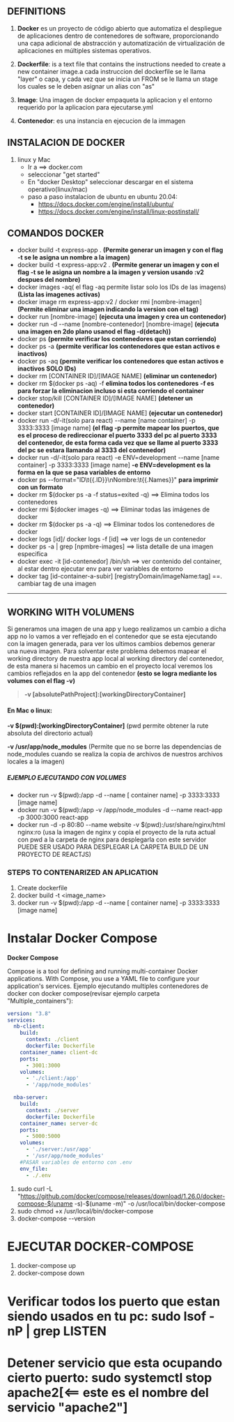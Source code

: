 ## DEFINITIONS

1. **Docker** es un proyecto de código abierto que automatiza el despliegue de aplicaciones dentro de contenedores de software, proporcionando una capa adicional de abstracción y automatización de virtualización de aplicaciones en múltiples sistemas operativos.​ 

2. **Dockerfile**: is a text file that contains the instructions needed to create a new container image.a cada instruccion del dockerfile se le llama "layer" o capa, y cada vez que se inicia un FROM se le llama un stage los cuales se le deben asignar un alias con "as"

3. **Image**: Una imagen de docker empaqueta la aplicacion y el entorno requerido por la aplicacion para ejecutarse.yml

4. **Contenedor**: es una instancia en ejecucion de la immagen

## INSTALACION DE DOCKER

1. linux y Mac
   * Ir a ==> docker.com
   * seleccionar "get started"
   * En "docker Desktop" seleccionar descargar en el sistema operativo(linux/mac)
   * paso a paso instalacion de ubuntu en ubuntu 20.04:
     * <https://docs.docker.com/engine/install/ubuntu/>
     * <https://docs.docker.com/engine/install/linux-postinstall/>
  
## COMANDOS DOCKER

* docker build -t express-app .  **(Permite generar un imagen y con el flag -t se le asigna un nombre a la imagen)**
* docker build -t express-app:v2 .  **(Permite generar un imagen y con el flag -t se le asigna un nombre a la imagen y version usando :v2 despues del nombre)**
* docker images -aq( el flag -aq permite listar solo los IDs de las imagens) **(Lista las imagenes activas)**
* docker image rm express-app:v2 / docker rmi [nombre-imagen] **(Permite eliminar una imagen indicando la version con el tag)**
* docker run [nombre-image] **(ejecuta una imagen y crea un contenedor)**
* docker run -d --name [nombre-contenedor] [nombre-image] **(ejecuta una imagen en 2do plano usanod el flag -d(detach))**
* docker ps **(permite verificar los contenedores que estan corriendo)**
* docker ps -a **(permite verificar los contenedores que estan activos e inactivos)**
* docker ps -aq **(permite verificar los contenedores que estan activos e inactivos SOLO IDs)**
* docker rm [CONTAINER ID]/[IMAGE NAME] **(eliminar un contenedor)**
* docker rm $(docker ps -aq) -f **elimina todos los contenedores** **-f es para forzar la eliminacion incluso si esta corriendo el container**
* docker stop/kill [CONTAINER ID]/[IMAGE NAME] **(detener un contenedor)**
* docker start [CONTAINER ID]/[IMAGE NAME] **(ejecutar un contenedor)**
* docker run -d/-it(solo para react) --name [name container] -p 3333:3333 [image name] **(el flag -p permite mapear los puertos, que es el proceso de redireccionar el puerto 3333 del pc al puerto 3333 del contenedor, de esta forma cada vez que se llame al puerto 3333 del pc se estara llamando al 3333 del contenedor)**
* docker run -d/-it(solo para react) -e ENV=development --name [name container] -p 3333:3333 [image name] **-e ENV=development es la forma en la que se  pasa variables de entorno**
* docker ps --format="ID\t{{.ID}}\nNombre:\t{{.Names}}" **para imprimir con un formato**
* docker rm $(docker ps -a -f status=exited -q) ==> Elimina todos los contenedores
* docker rmi $(docker images -q) ==> Eliminar todas las imágenes de docker
* docker rm $(docker ps -a -q) ==> Eliminar todos los contenedores de docker
* docker logs [id]/ docker logs -f [id] ==> ver logs de un contenedor
* docker ps -a | grep [npmbre-images] ==> lista detalle de una imagen especifica
* docker exec -it [id-contenedor] /bin/sh ==> ver contenido del container, al estar dentro ejecutar env para ver variables de entorno
* docker tag [id-container-a-subir] [registryDomain/imageName:tag] ==. cambiar tag de una imagen

---

## WORKING WITH VOLUMENS

Si generamos una imagen de una app y luego realizamos un cambio a dicha app no lo vamos a ver reflejado en el contenedor que se esta ejecutando con la imagen generada, para ver los ultimos cambios debemos generar una nueva imagen.
Para solventar este problema debemos mapear el working directory de nuestra app local al working directory del contenedor, de esta manera si hacemos un cambio en el proyecto local veremos los cambios reflejados en la app del contenedor **(esto se logra mediante los volumes con el flag -v)**

> **-v [absolutePathProject]:[workingDirectoryContainer]**

#### En Mac o linux: 

**-v $(pwd):[workingDirectoryContainer]** (pwd permite obtener la rute absoluta del directorio actual)

 **-v /usr/app/node_modules** (Permite que no se borre las dependencias de node_modules cuando se realiza la copia de archivos de nuestros archivos locales a la imagen)

 ##### EJEMPLO EJECUTANDO CON VOLUMES

 * docker run -v $(pwd):/app -d --name [ container name] -p 3333:3333 [image name]
 * docker run -v $(pwd):/app -v /app/node_modules -d --name react-app -p 3000:3000 react-app
 * docker run -d -p 80:80 --name website -v $(pwd):/usr/share/nginx/html nginx:ro (usa la imagen de nginx y copia el proyecto de la ruta actual con pwd a la carpeta de nginx para desplegarla con este servidor PUEDE SER USADO PARA DESPLEGAR LA CARPETA BUILD DE UN PROYECTO DE REACTJS)


### STEPS TO CONTENARIZED AN APLICATION

1. Create dockerfile
2. docker build -t <image_name>
3. docker run -v $(pwd):/app -d --name [ container name] -p 3333:3333 [image name]

# Instalar Docker Compose

**Docker Compose**

Compose is a tool for defining and running multi-container Docker applications. With Compose, you use a YAML file to configure your application's services.
Ejemplo ejecutando multiples contenedores de docker con docker compose(revisar ejemplo carpeta "Multiple_containers"):

```yml
version: "3.8"
services:
  nb-client:
    build:
      context: ./client
      dockerfile: Dockerfile
    container_name: client-dc
    ports: 
      - 3001:3000
    volumes:
      - './client:/app'
      - '/app/node_modules'

  nba-server:
    build:
      context: ./server
      dockerfile: Dockerfile
    container_name: server-dc
    ports:
      - 5000:5000
    volumes:
      - './server:/usr/app'
      - '/usr/app/node_modules'
    #PASAR variables de entorno con .env
    env_file:
      - ./.env
```

1. sudo curl -L "https://github.com/docker/compose/releases/download/1.26.0/docker-compose-$(uname -s)-$(uname -m)" -o /usr/local/bin/docker-compose
2. sudo chmod +x /usr/local/bin/docker-compose
3. docker-compose --version

# EJECUTAR DOCKER-COMPOSE

1. docker-compose up
2. docker-compose down

# Verificar todos los puerto que estan siendo usados en tu pc: **sudo lsof -nP | grep LISTEN**
# Detener servicio que esta ocupando cierto puerto: **sudo systemctl stop apache2[<== este es el nombre del servicio "apache2"]**


